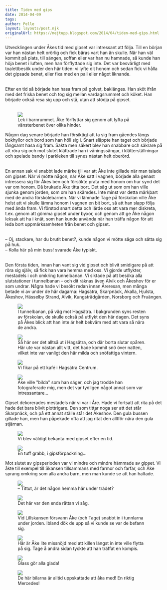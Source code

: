 ```yaml
---
title: Tiden med gips
date: 2014-04-09
tags: 	
author: Pelle
layout: layouts/post.njk
originalUrl: https://nejtupp.blogspot.com/2014/04/tiden-med-gips.html
---
```


Utvecklingen under Åkes tid med gipset var intressant att följa. Till en början var han nästan helt orörlig och fick bäras vart han än skulle. När han väl kommit på plats, till sängen, soffan eller var han nu hamnade, så kunde han höja benet i luften, men han förflyttade sig inte. Det var besvärligt med toalettbesök under den här tiden: vi lyfte dit honom och sedan fick vi hålla det gipsade benet, eller fixa med en pall eller något liknande.
<br><br>

Efter en tid så började han hasa fram på golvet, baklänges. Han sköt ifrån med det friska benet och tog sig mellan vardagsrummet och köket. Han började också resa sig upp och stå, utan att stödja på gipset.
<br><br>

<figure>
	<img src="../../../../img/Hemma+med+gipsat+ben-PERK4846.jpg">
	<figcaption>Lek i barnrummet. Åke förflyttar sig genom att lyfta på vänsterbenet över olika hinder.</figcaption>
</figure>

Någon dag senare började han försiktigt att ta sig fram gåendes längs bokhyllor och bord som han höll sig i. Snart släppte han taget och började långsamt hasa sig fram. Sakta men säkert blev han snabbare och säkrare på att röra sig och mot slutet klättrade han i våningssängar, i klätterställningar och spelade bandy i parkleken till synes nästan helt oberörd.
<br><br>

En annan sak vi snabbt lade märke till var att Åke inte gillade när man talade om gipset. När vi mötte någon, när Åke satt i vagnen, började alla genast intressera sig för Åkes ben och försökte prata med honom om hur synd det var om honom. Då brukade Åke titta bort. Det såg ut som om han ville sjunka genom jorden, som om han skämdes. Inte minst var detta märkbart med de andra förskolebarnen. När vi lämnade Tage på förskolan ville Åke helst att vi skulle lämna honom i vagnen en bit bort, så att han slapp följa med ända fram. Vi förstod snart detta och lärde oss att vara mer diskreta, t.ex. genom att gömma gipset under byxor, och genom att ge Åke någon leksak att ha i knät, som han kunde använda när han träffa någon för att leda bort uppmärksamheten från benet och gipset.
<br><br>

– Oj, stackare, har du brutit benet?, kunde någon vi mötte säga och sätta sig på huk.<br>
– Kolla här på min buss! svarade Åke typiskt.
<br><br>

Den första tiden, innan han vant sig vid gipset och blivit smidigare på att röra sig själv, så fick han vara hemma med oss. Vi gjorde utflykter, mestadels i och omkring tunnelbanan. Vi siktade på att besöka alla slutstationer i tunnelbanan – och dit räknas även Alvik och Åkeshov för er som undrar. Några hade vi besökt redan innan Åreresan, men många betade vi av under de här dagarna: Hagsätra, Skarpnäck, Akalla, Hjulsta, Åkeshov, Hässelby Strand, Alvik, Kungsträdgården, Norsborg och Fruängen.

<figure>
	<img src="../../../../img/Hemma+med+gipsat+ben-PERK4882.jpg">
	<figcaption>I tunnelbanan, på väg mot Hagsätra. I bakgrunden syns resten av förskolan, de skulle också på utflykt den här dagen. Det syns på Åkes blick att han inte är helt bekväm med att vara så nära de andra.</figcaption>
</figure>

<figure>
	<img src="../../../../img/Hemma+med+gipsat+ben-PERK4887.jpg">
	<figcaption>Så här ser det alltså ut i Hagsätra, och där borta slutar spåren. Här ute var nästan allt vitt, det hade kommit snö över natten, vilket inte var vanligt den här milda och snöfattiga vintern.</figcaption>
</figure>

<figure>
	<img src="../../../../img/Hemma+med+gipsat+ben-PERK4890.jpg">
	<figcaption>Vi fikar på ett kafé i Hagsätra Centrum.</figcaption>
</figure>

<figure>
	<img src="../../../../img/Hemma+med+gipsat+ben-PERK4894.jpg">
	<figcaption>Åke ville "bilda" som han säger, och jag trodde han fotograferade mig, men det var tydligen något annat som var intressantare...</figcaption>
</figure>

Gipset dekorerades mestadels när vi var i Åre. Hade vi fortsatt att rita på det hade det bara blivit plottrigare. Den som tittar noga ser att det står Skarpnäck, och på ett annat ställe står det Åkeshov. Den gula bussen gillade han, men han påpekade ofta att jag ritat den alltför nära den gula stjärnan.

<figure>
	<img src="../../../../img/Hemma+med+gipsat+ben-PERK4979.jpg">
	<figcaption>Vi blev väldigt bekanta med gipset efter en tid.</figcaption>
</figure>

<figure>
	<img src="../../../../img/Hemma+med+gipsat+ben-PERK4988.jpg">
	<figcaption>En tuff grabb, i gipsförpackning...</figcaption>
</figure>

Mot slutet av gipsperioden var vi mindre och mindre hämmade av gipset. Vi åkte till exempel till Skansen tillsammans med farmor och farfar, och Åke sprang omkring som alla andra barn, men man kunde se att han haltade.

<figure>
	<img src="../../../../img/Skansenlo%CC%88rdag-PERK5040.jpg">
	<figcaption>– Tittut, är det någon hemma här under trädet?</figcaption>
</figure>

<figure>
	<img src="../../../../img/Skansenlo%CC%88rdag-PERK5045.jpg">
	<figcaption>Det här var den enda råttan vi såg.</figcaption>
</figure>

<figure>
	<img src="../../../../img/Skansenlo%CC%88rdag-PERK5053.jpg">
	<figcaption>Vid Lillskansen försvann Åke (och Tage) snabbt in i tunnlarna under jorden. Ibland dök de upp så vi kunde se var de befann sig.</figcaption>
</figure>

<figure>
	<img src="../../../../img/Skansenlo%CC%88rdag-PERK5063.jpg">
	<figcaption>Här är Åke lite missnöjd med att killen längst in inte ville flytta på sig. Tage å andra sidan tyckte att han träffat en kompis.</figcaption>
</figure>

<figure>
	<img src="../../../../img/Skansenlo%CC%88rdag-PERK5176.jpg">
	<figcaption>Glass gör alla glada!</figcaption>
</figure>

<figure>
	<img src="../../../../img/Skansenlo%CC%88rdag-PERK5215.jpg">
	<figcaption>De här bilarna är alltid uppskattade att åka med! En riktig Mercedes!</figcaption>
</figure>
